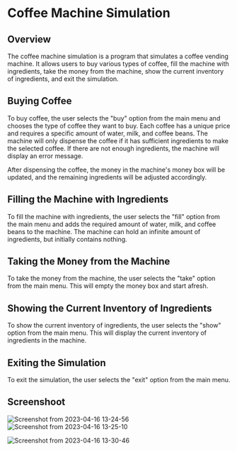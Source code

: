 # Coffee Machine Simulation
## Overview
The coffee machine simulation is a program that simulates a coffee vending machine. It allows users to buy various types of coffee, fill the machine with ingredients, take the money from the machine, show the current inventory of ingredients, and exit the simulation.

## Buying Coffee
To buy coffee, the user selects the "buy" option from the main menu and chooses the type of coffee they want to buy. Each coffee has a unique price and requires a specific amount of water, milk, and coffee beans. The machine will only dispense the coffee if it has sufficient ingredients to make the selected coffee. If there are not enough ingredients, the machine will display an error message.

After dispensing the coffee, the money in the machine's money box will be updated, and the remaining ingredients will be adjusted accordingly.

## Filling the Machine with Ingredients
To fill the machine with ingredients, the user selects the "fill" option from the main menu and adds the required amount of water, milk, and coffee beans to the machine. The machine can hold an infinite amount of ingredients, but initially contains nothing.

## Taking the Money from the Machine
To take the money from the machine, the user selects the "take" option from the main menu. This will empty the money box and start afresh.

## Showing the Current Inventory of Ingredients
To show the current inventory of ingredients, the user selects the "show" option from the main menu. This will display the current inventory of ingredients in the machine.

## Exiting the Simulation
To exit the simulation, the user selects the "exit" option from the main menu.


## Screenshoot
![Screenshot from 2023-04-16 13-24-56](https://user-images.githubusercontent.com/99538470/232283810-f3c32358-b32b-4516-a9c7-b11aea0dede6.png)</br>
![Screenshot from 2023-04-16 13-25-10](https://user-images.githubusercontent.com/99538470/232283839-6d47d4fd-39c6-4019-8858-987244f364c9.png)</br>

![Screenshot from 2023-04-16 13-30-46](https://user-images.githubusercontent.com/99538470/232283856-ffd7b48b-4660-4195-909b-55472b0aacc8.png)</br>
